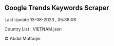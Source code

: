 

## Google Trends Keywords Scraper 
 
Last Update 13-08-2023 , 05:38:08

Country List :
VIETNAM.json



© Abdul Muttaqin 
